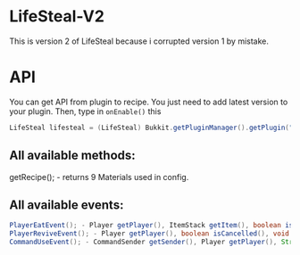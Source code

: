 # LifeSteal-V2
This is version 2 of LifeSteal because i corrupted version 1 by mistake.

# API
You can get API from plugin to recipe.
You just need to add latest version to your plugin.
Then, type in `onEnable()` this
```java
LifeSteal lifesteal = (LifeSteal) Bukkit.getPluginManager().getPlugin("Fine-LifeSteal");
```
## All available methods:
getRecipe(); - returns 9 Materials used in config.

## All available events:
```java
PlayerEatEvent(); - Player getPlayer(), ItemStack getItem(), boolean isCancelled(), void setCancelled()
PlayerReviveEvent(); - Player getPlayer(), boolean isCancelled(), void setCancelled();
CommandUseEvent(); - CommandSender getSender(), Player getPlayer(), String[] getArgs(), boolean isCancelled(), void setCancelled()
```
